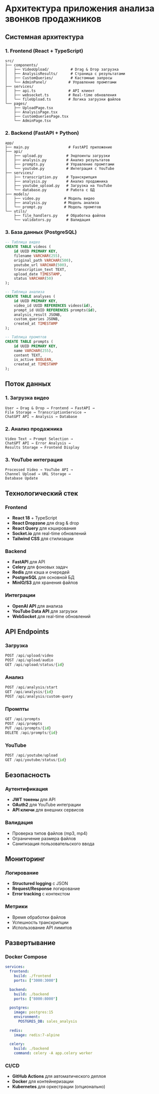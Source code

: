# Архитектура приложения анализа звонков продажников

## Системная архитектура

### 1. Frontend (React + TypeScript)
```
src/
├── components/
│   ├── VideoUpload/          # Drag & Drop загрузка
│   ├── AnalysisResults/      # Страница с результатами
│   ├── CustomQueries/        # Кастомные запросы
│   └── AdminPanel/          # Управление промптами
├── services/
│   ├── api.ts               # API клиент
│   ├── websocket.ts         # Real-time обновления
│   └── fileUpload.ts        # Логика загрузки файлов
└── pages/
    ├── UploadPage.tsx
    ├── AnalysisPage.tsx
    ├── CustomQueriesPage.tsx
    └── AdminPage.tsx
```

### 2. Backend (FastAPI + Python)
```
app/
├── main.py                  # FastAPI приложение
├── api/
│   ├── upload.py           # Эндпоинты загрузки
│   ├── analysis.py         # Анализ результатов
│   ├── prompts.py          # Управление промптами
│   └── youtube.py          # Интеграция с YouTube
├── services/
│   ├── transcription.py    # Транскрипция
│   ├── analysis.py         # Анализ продажника
│   ├── youtube_upload.py   # Загрузка на YouTube
│   └── database.py         # Работа с БД
├── models/
│   ├── video.py           # Модель видео
│   ├── analysis.py        # Модель анализа
│   └── prompt.py          # Модель промптов
└── utils/
    ├── file_handlers.py    # Обработка файлов
    └── validators.py       # Валидация
```

### 3. База данных (PostgreSQL)
```sql
-- Таблица видео
CREATE TABLE videos (
    id UUID PRIMARY KEY,
    filename VARCHAR(255),
    original_path VARCHAR(500),
    youtube_url VARCHAR(500),
    transcription_text TEXT,
    upload_date TIMESTAMP,
    status VARCHAR(50)
);

-- Таблица анализа
CREATE TABLE analyses (
    id UUID PRIMARY KEY,
    video_id UUID REFERENCES videos(id),
    prompt_id UUID REFERENCES prompts(id),
    analysis_result JSONB,
    custom_queries JSONB,
    created_at TIMESTAMP
);

-- Таблица промптов
CREATE TABLE prompts (
    id UUID PRIMARY KEY,
    name VARCHAR(255),
    content TEXT,
    is_active BOOLEAN,
    created_at TIMESTAMP
);
```

## Поток данных

### 1. Загрузка видео
```
User → Drag & Drop → Frontend → FastAPI → 
File Storage → TranscriptionService → 
ChatGPT API → Analysis → Database
```

### 2. Анализ продажника
```
Video Text → Prompt Selection → 
ChatGPT API → Error Analysis → 
Results Storage → Frontend Display
```

### 3. YouTube интеграция
```
Processed Video → YouTube API → 
Channel Upload → URL Storage → 
Database Update
```

## Технологический стек

### Frontend
- **React 18** + TypeScript
- **React Dropzone** для drag & drop
- **React Query** для кэширования
- **Socket.io** для real-time обновлений
- **Tailwind CSS** для стилизации

### Backend
- **FastAPI** для API
- **Celery** для фоновых задач
- **Redis** для кэша и очередей
- **PostgreSQL** для основной БД
- **MinIO/S3** для хранения файлов

### Интеграции
- **OpenAI API** для анализа
- **YouTube Data API** для загрузки
- **WebSocket** для real-time обновлений

## API Endpoints

### Загрузка
```python
POST /api/upload/video
POST /api/upload/audio
GET /api/upload/status/{id}
```

### Анализ
```python
POST /api/analysis/start
GET /api/analysis/{id}
POST /api/analysis/custom-query
```

### Промпты
```python
GET /api/prompts
POST /api/prompts
PUT /api/prompts/{id}
DELETE /api/prompts/{id}
```

### YouTube
```python
POST /api/youtube/upload
GET /api/youtube/status/{id}
```

## Безопасность

### Аутентификация
- **JWT токены** для API
- **OAuth2** для YouTube интеграции
- **API ключи** для внешних сервисов

### Валидация
- Проверка типов файлов (mp3, mp4)
- Ограничение размера файлов
- Санитизация пользовательского ввода

## Мониторинг

### Логирование
- **Structured logging** с JSON
- **Request/Response** логирование
- **Error tracking** с контекстом

### Метрики
- Время обработки файлов
- Успешность транскрипции
- Использование API лимитов

## Развертывание

### Docker Compose
```yaml
services:
  frontend:
    build: ./frontend
    ports: ["3000:3000"]
  
  backend:
    build: ./backend
    ports: ["8000:8000"]
  
  postgres:
    image: postgres:15
    environment:
      POSTGRES_DB: sales_analysis
  
  redis:
    image: redis:7-alpine
  
  celery:
    build: ./backend
    command: celery -A app.celery worker
```

### CI/CD
- **GitHub Actions** для автоматического деплоя
- **Docker** для контейнеризации
- **Kubernetes** для оркестрации (опционально) 